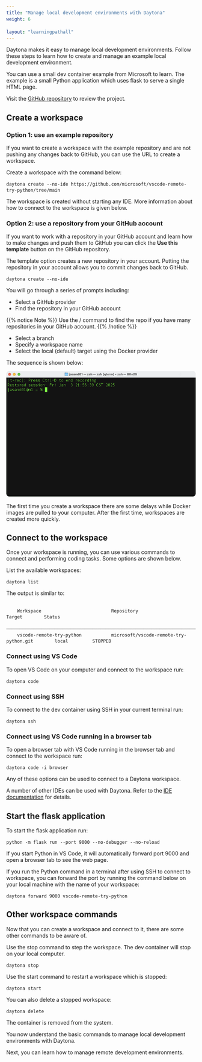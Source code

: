 ```yaml
---
title: "Manage local development environments with Daytona"
weight: 6

layout: "learningpathall"
---
```


Daytona makes it easy to manage local development environments. Follow these steps to learn how to create and manage an example local development environment.

You can use a small dev container example from Microsoft to learn. The example is a small Python application which uses flask to serve a single HTML page.

Visit the [GitHub repository](https://github.com/microsoft/vscode-remote-try-python) to review the project. 

## Create a workspace

### Option 1: use an example repository

If you want to create a workspace with the example repository and are not pushing any changes back to GitHub, you can use the URL to create a workspace.

Create a workspace with the command below:

```console
daytona create --no-ide https://github.com/microsoft/vscode-remote-try-python/tree/main
```

The workspace is created without starting any IDE. More information about how to connect to the workspace is given below. 

### Option 2: use a repository from your GitHub account

If you want to work with a repository in your GitHub account and learn how to make changes and push them to GitHub you can click the **Use this template** button on the GitHub repository.

The template option creates a new repository in your account. Putting the repository in your account allows you to commit changes back to GitHub.

```console
daytona create --no-ide 
```

You will go through a series of prompts including:

- Select a GitHub provider
- Find the repository in your GitHub account

{{% notice Note %}}
Use the / command to find the repo if you have many repositories in your GitHub account.
{{% /notice %}}

- Select a branch
- Specify a workspace name
- Select the local (default) target using the Docker provider

The sequence is shown below: 

![Create workspace #center](_images/local.gif)

The first time you create a workspace there are some delays while Docker images are pulled to your computer. After the first time, workspaces are created more quickly.

## Connect to the workspace

Once your workspace is running, you can use various commands to connect and performing coding tasks. Some options are shown below.

List the available workspaces:

```console
daytona list
```

The output is similar to:

```output

    Workspace                          Repository                                    Target        Status
    ─────────────────────────────────────────────────────────────────────────────────────────────────────────────
    vscode-remote-try-python           microsoft/vscode-remote-try-python.git        local         STOPPED

```

### Connect using VS Code

To open VS Code on your computer and connect to the workspace run:

```console
daytona code
```

### Connect using SSH

To connect to the dev container using SSH in your current terminal run:

```console
daytona ssh
```

### Connect using VS Code running in a browser tab

To open a browser tab with VS Code running in the browser tab and connect to the workspace run:

```console
daytona code -i browser
```

Any of these options can be used to connect to a Daytona workspace. 

A number of other IDEs can be used with Daytona. Refer to the [IDE documentation](https://www.daytona.io/docs/usage/ide/) for details. 

## Start the flask application

To start the flask application run:

```console
python -m flask run --port 9000 --no-debugger --no-reload
```

If you start Python in VS Code, it will automatically forward port 9000 and open a browser tab to see the web page. 

If you run the Python command in a terminal after using SSH to connect to workspace, you can forward the port by running the command below on your local machine with the name of your workspace:

```console
daytona forward 9000 vscode-remote-try-python
```

## Other workspace commands

Now that you can create a workspace and connect to it, there are some other commands to be aware of.


Use the stop command to step the workspace. The dev container will stop on your local computer. 

```console
daytona stop 
```

Use the start command to restart a workspace which is stopped:

```console
daytona start
```

You can also delete a stopped workspace:

```console
daytona delete
```

The container is removed from the system.

You now understand the basic commands to manage local development environments with Daytona. 

Next, you can learn how to manage remote development environments.
